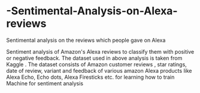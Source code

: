 # -Sentimental-Analysis-on-Alexa-reviews
 Sentimental analysis on the reviews which people gave on Alexa

Sentiment analysis of Amazon's Alexa reviews to classify them with positive or negative feedback. The dataset used in above analysis is taken from Kaggle .
The dataset consists of Amazon customer reviews , star ratings, date of review, variant and feedback of various amazon Alexa products like Alexa Echo, Echo dots, Alexa Firesticks etc. for learning how to train Machine for sentiment analysis




